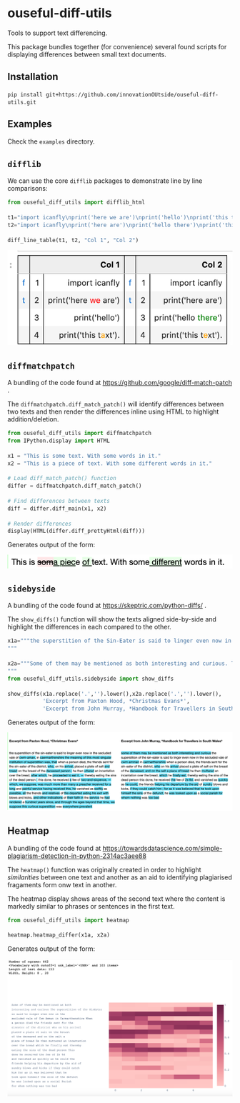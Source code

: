 # ouseful-diff-utils

Tools to support text differencing.

This package bundles together (for convenience) several found scripts for displaying differences between small text documents.

## Installation

`pip install git+https://github.com/innovationOUtside/ouseful-diff-utils.git`

## Examples

Check the `examples` directory.

## `difflib`

We can use the core `difflib` packages to demonstrate line by line comparisons:

```python
from ouseful_diff_utils import difflib_html

t1="import icanfly\nprint('here we are')\nprint('hello')\nprint('this taxt')."
t2="import icanfly\nprint('here are')\nprint('hello there')\nprint('this text')."

diff_line_table(t1, t2, "Col 1", "Col 2")
```

![](images/difflib_table.png)

## `diffmatchpatch`

A bundling of the code found at https://github.com/google/diff-match-patch .

The `diffmatchpatch.diff_match_patch()` will identify differences between two texts and then render the differences inline using HTML to highlight addition/deletion.

```python
from ouseful_diff_utils import diffmatchpatch
from IPython.display import HTML

x1 = "This is some text. With some words in it."
x2 = "This is a piece of text. With some different words in it."

# Load diff_match_patch() function
differ = diffmatchpatch.diff_match_patch()

# Find differences between texts
diff = differ.diff_main(x1, x2)

# Render differences
display(HTML(differ.diff_prettyHtml(diff)))
```

Generates output of the form:

![](images/diffmatchpatch.png)

## `sidebyside`

A bundling of the code found at https://skeptric.com/python-diffs/ .

The `show_diffs()` function will show the texts aligned side-by-side and highlight the differences in each compared to the other.

```python
x1a="""the superstition of the Sin-Eater is said to linger even now in the secluded vale of Cwm-Aman, in Caermarthenshire. The meaning of this most singular institution of superstition was, that when a person died, the friends sent for the Sin-Eater of the district, who, on his arrival, placed a plate of salt and bread on the breast of the deceased person ; he then uttered an incantation over the bread, after which, he proceeded to eat it, — thereby eating the sins of the dead person ; this done, he received a fee of two-and-sixpence, — which, we suppose, was much more than many a preacher received for a long and painful service. Having received this, he vanished as swiftly as possible, all the friends and relatives of the departed aiding his exit with blows and kicks, and other indications of their faith in the service he had rendered. A hundred years since, and through the ages beyond that time, we suppose this curious superstition was everywhere prevalent.
"""

x2a="""Some of them may be mentioned as both interesting and curious. The superstition of the Sin-Eater is said to linger even now in the secluded vale of Cwm Amman in Carmarthenshire. When a person died, the friends sent for the sin-eater of the district, who on his arrival placed a plate of salt on the breast of the deceased, and on the salt a piece of bread. He then muttered an incantation over the bread, which he finally eat, thereby eating the sins of the dead person. This done, he received the fee of 2s. 6d., and vanished as quickly as he could, the friends helping his departure by the aid of sundry blows and kicks, if they could catch him ; for as it was believed that he took upon himself the sins of the defunct, he was looked upon as a social Pariah for whom nothing was too bad.
"""
from ouseful_diff_utils.sidebyside import show_diffs

show_diffs(x1a.replace('.','').lower(),x2a.replace('.','').lower(),
           'Excerpt from Paxton Hood, *Christmas Evans*',
           'Excerpt from John Murray, *Handbook for Travellers in South Wales*')
```

Generates output of the form:

![](images/side-by-side.png)
## Heatmap

A bundling of the code found at https://towardsdatascience.com/simple-plagiarism-detection-in-python-2314ac3aee88

The `heatmap()` function was originally created in order to highlight *similarities* between one text and another as an aid to identifying plagiarised fragaments form onw text in another.

The heatmap display shows areas of the second text where the content is markedly similar to phrases or sentences in the first text.

```python
from ouseful_diff_utils import heatmap

heatmap.heatmap_differ(x1a, x2a)
```

Generates output of the form:

![](images/heatmap.png)
